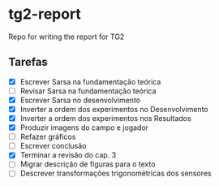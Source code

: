 # tg2-report
Repo for writing the report for TG2 

## Tarefas
- [x] Escrever Sarsa na fundamentação teórica
- [ ] Revisar Sarsa na fundamentação teórica
- [x] Escrever Sarsa no desenvolvimento
- [x] Inverter a ordem dos experimentos no Desenvolvimento
- [x] Inverter a ordem dos experimentos nos Resultados
- [x] Produzir imagens do campo e jogador
- [ ] Refazer gráficos
- [ ] Escrever conclusão
- [x] Terminar a revisão do cap. 3
- [ ] Migrar descrição de figuras para o texto
- [ ] Descrever transformações trigonométricas dos sensores
